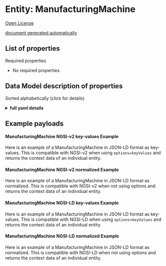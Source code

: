 Entity: ManufacturingMachine  
============================  
[Open License](https://github.com/smart-data-models//dataModel.ManufacturingMachine/blob/master/ManufacturingMachine/LICENSE.md)  
[document generated automatically](https://docs.google.com/presentation/d/e/2PACX-1vTs-Ng5dIAwkg91oTTUdt8ua7woBXhPnwavZ0FxgR8BsAI_Ek3C5q97Nd94HS8KhP-r_quD4H0fgyt3/pub?start=false&loop=false&delayms=3000#slide=id.gb715ace035_0_60)  

## List of properties  

Required properties  
- No required properties  ## Data Model description of properties  
Sorted alphabetically (click for details)  
<details><summary><strong>full yaml details</strong></summary>    
```yaml  
ManufacturingMachine:    
  description: 'Description of a generic machine'    
  modelTags: GSMA    
  properties:    
    address:    
      description: 'The mailing address'    
      properties:    
        addressCountry:    
          description: 'Property. The country. For example, Spain. Model:''https://schema.org/addressCountry'''    
          type: string    
        addressLocality:    
          description: 'Property. The locality in which the street address is, and which is in the region. Model:''https://schema.org/addressLocality'''    
          type: string    
        addressRegion:    
          description: 'Property. The region in which the locality is, and which is in the country. Model:''https://schema.org/addressRegion'''    
          type: string    
        postOfficeBoxNumber:    
          description: 'Property. The post office box number for PO box addresses. For example, 03578. Model:''https://schema.org/postOfficeBoxNumber'''    
          type: string    
        postalCode:    
          description: 'Property. The postal code. For example, 24004. Model:''https://schema.org/https://schema.org/postalCode'''    
          type: string    
        streetAddress:    
          description: 'Property. The street address. Model:''https://schema.org/streetAddress'''    
          type: string    
      type: object    
      x-ngsi:    
        model: https://schema.org/address    
        type: Property    
    alternateName:    
      description: 'An alternative name for this item'    
      type: string    
      x-ngsi:    
        type: Property    
    areaServed:    
      description: 'The geographic area where a service or offered item is provided'    
      type: string    
      x-ngsi:    
        model: https://schema.org/Text    
        type: Property    
    assetIdentifier:    
      description: 'An asset identifier (e.g. asset tag number) assigned by the owner.'    
      type: string    
      x-ngsi:    
        model: https://schema.org/Text    
        type: Property    
    batteryLevel:    
      description: 'Battery level. It must be equal to: 1.0 When the battery charge is full. 0.0 When the battery charge empty. Null when it cannot be determined.'    
      maximum: 1    
      minimum: 0    
      type: number    
      x-ngsi:    
        model: https://schema.org/Number    
        type: Property    
    building:    
      anyOf:    
        - description: 'Property. Identifier format of any NGSI entity'    
          maxLength: 256    
          minLength: 1    
          pattern: ^[\w\-\.\{\}\$\+\*\[\]`|~^@!,:\\]+$    
          type: string    
        - description: 'Property. Identifier format of any NGSI entity'    
          format: uri    
          type: string    
      description: 'Reference to the building entity instance into which this machine is installed'    
      x-ngsi:    
        type: Relationship    
    countryOfManufacture:    
      description: 'The country where this machine was manufactured.'    
      type: string    
      x-ngsi:    
        model: https://schema.org/Text    
        type: Property    
    current:    
      description: 'The nominal required supply current (at the nominal supply voltage), in amps'    
      type: number    
      x-ngsi:    
        model: https://schema.org/Number    
        type: Property    
        units: Amps    
    dataProvider:    
      description: 'A sequence of characters identifying the provider of the harmonised data entity.'    
      type: string    
      x-ngsi:    
        type: Property    
    dateCreated:    
      description: 'Entity creation timestamp. This will usually be allocated by the storage platform.'    
      format: date-time    
      type: string    
      x-ngsi:    
        type: Property    
    dateModified:    
      description: 'Timestamp of the last modification of the entity. This will usually be allocated by the storage platform.'    
      format: date-time    
      type: string    
      x-ngsi:    
        type: Property    
    description:    
      description: 'A description of this item'    
      type: string    
      x-ngsi:    
        type: Property    
    factory:    
      description: 'The factory name/code manufacturing this machine.'    
      type: string    
      x-ngsi:    
        model: https://schema.org/Text    
        type: Property    
    firmwareVersion:    
      description: 'The (manufacturer specific) firmware version of this machine.'    
      type: string    
      x-ngsi:    
        model: https://schema.org/Text    
        type: Property    
    firstUsedAt:    
      description: 'Indicates the date/time at which date and time the machine was first used (nominally in UTC).'    
      format: date-time    
      type: string    
      x-ngsi:    
        model: https://schema.org/Text    
        type: Property    
    hardwareVersion:    
      description: 'The (manufacturer specific) hardware version of this machine.'    
      type: string    
      x-ngsi:    
        model: https://schema.org/Text    
        type: Property    
    id:    
      anyOf: &manufacturingmachine_-_properties_-_owner_-_items_-_anyof    
        - description: 'Property. Identifier format of any NGSI entity'    
          maxLength: 256    
          minLength: 1    
          pattern: ^[\w\-\.\{\}\$\+\*\[\]`|~^@!,:\\]+$    
          type: string    
        - description: 'Property. Identifier format of any NGSI entity'    
          format: uri    
          type: string    
      description: 'Unique identifier of the entity'    
      x-ngsi:    
        type: Property    
    installationNotes:    
      description: 'Notes relating to this machine installation.'    
      properties:    
        docUri:    
          format: uri    
          type: string    
        value:    
          type: string    
      type: object    
      x-ngsi:    
        model: https://schema.org/Text    
        type: Property    
    installedAt:    
      description: 'Indicates the date/time at which date and time the machine was installed (nominally in UTC).'    
      format: date-time    
      type: string    
      x-ngsi:    
        model: https://schema.org/Text    
        type: Property    
    location:    
      description: 'Geojson reference to the item. It can be Point, LineString, Polygon, MultiPoint, MultiLineString or MultiPolygon'    
      oneOf:    
        - description: 'Geoproperty. Geojson reference to the item. Point'    
          properties:    
            bbox:    
              items:    
                type: number    
              minItems: 4    
              type: array    
            coordinates:    
              items:    
                type: number    
              minItems: 2    
              type: array    
            type:    
              enum:    
                - Point    
              type: string    
          required:    
            - type    
            - coordinates    
          title: 'GeoJSON Point'    
          type: object    
        - description: 'Geoproperty. Geojson reference to the item. LineString'    
          properties:    
            bbox:    
              items:    
                type: number    
              minItems: 4    
              type: array    
            coordinates:    
              items:    
                items:    
                  type: number    
                minItems: 2    
                type: array    
              minItems: 2    
              type: array    
            type:    
              enum:    
                - LineString    
              type: string    
          required:    
            - type    
            - coordinates    
          title: 'GeoJSON LineString'    
          type: object    
        - description: 'Geoproperty. Geojson reference to the item. Polygon'    
          properties:    
            bbox:    
              items:    
                type: number    
              minItems: 4    
              type: array    
            coordinates:    
              items:    
                items:    
                  items:    
                    type: number    
                  minItems: 2    
                  type: array    
                minItems: 4    
                type: array    
              type: array    
            type:    
              enum:    
                - Polygon    
              type: string    
          required:    
            - type    
            - coordinates    
          title: 'GeoJSON Polygon'    
          type: object    
        - description: 'Geoproperty. Geojson reference to the item. MultiPoint'    
          properties:    
            bbox:    
              items:    
                type: number    
              minItems: 4    
              type: array    
            coordinates:    
              items:    
                items:    
                  type: number    
                minItems: 2    
                type: array    
              type: array    
            type:    
              enum:    
                - MultiPoint    
              type: string    
          required:    
            - type    
            - coordinates    
          title: 'GeoJSON MultiPoint'    
          type: object    
        - description: 'Geoproperty. Geojson reference to the item. MultiLineString'    
          properties:    
            bbox:    
              items:    
                type: number    
              minItems: 4    
              type: array    
            coordinates:    
              items:    
                items:    
                  items:    
                    type: number    
                  minItems: 2    
                  type: array    
                minItems: 2    
                type: array    
              type: array    
            type:    
              enum:    
                - MultiLineString    
              type: string    
          required:    
            - type    
            - coordinates    
          title: 'GeoJSON MultiLineString'    
          type: object    
        - description: 'Geoproperty. Geojson reference to the item. MultiLineString'    
          properties:    
            bbox:    
              items:    
                type: number    
              minItems: 4    
              type: array    
            coordinates:    
              items:    
                items:    
                  items:    
                    items:    
                      type: number    
                    minItems: 2    
                    type: array    
                  minItems: 4    
                  type: array    
                type: array    
              type: array    
            type:    
              enum:    
                - MultiPolygon    
              type: string    
          required:    
            - type    
            - coordinates    
          title: 'GeoJSON MultiPolygon'    
          type: object    
      x-ngsi:    
        type: Geoproperty    
    machineModel:    
      anyOf:    
        - description: 'Property. Identifier format of any NGSI entity'    
          maxLength: 256    
          minLength: 1    
          pattern: ^[\w\-\.\{\}\$\+\*\[\]`|~^@!,:\\]+$    
          type: string    
        - description: 'Property. Identifier format of any NGSI entity'    
          format: uri    
          type: string    
      description: 'A reference to the associated Machine Model for this machine.'    
      x-ngsi:    
        type: Relationship    
    machineOwner:    
      description: 'Reference to the owner or owners of the machine as either a Schema.org person or organization.'    
      items:    
        anyOf:    
          - description: 'Property. Identifier format of any NGSI entity'    
            maxLength: 256    
            minLength: 1    
            pattern: ^[\w\-\.\{\}\$\+\*\[\]`|~^@!,:\\]+$    
            type: string    
          - description: 'Property. Identifier format of any NGSI entity'    
            format: uri    
            type: string    
      type: array    
      x-ngsi:    
        type: Relationship    
    manufacturedAt:    
      description: 'Indicates the date/time at which date and time the machine was manufactured (nominally in UTC).'    
      format: date-time    
      type: string    
      x-ngsi:    
        model: https://schema.org/Text    
        type: Property    
    name:    
      description: 'The name of this item.'    
      type: string    
      x-ngsi:    
        type: Property    
    online:    
      description: 'The communication status of this machine. A logical representation of Offline (false) or Online (true).'    
      type: boolean    
      x-ngsi:    
        model: https://schema.org/Boolean    
        type: Property    
    osVersion:    
      description: 'The (manufacturer specific) operating system version of this machine'    
      type: string    
      x-ngsi:    
        model: https://schema.org/Text    
        type: Property    
    owner:    
      description: 'A List containing a JSON encoded sequence of characters referencing the unique Ids of the owner(s)'    
      items:    
        anyOf: *manufacturingmachine_-_properties_-_owner_-_items_-_anyof    
        description: 'Property. Unique identifier of the entity'    
      type: array    
      x-ngsi:    
        type: Property    
    power:    
      description: 'The nominal rated power consumption of the machine in kW'    
      type: number    
      x-ngsi:    
        model: https://schema.org/Number    
        type: Property    
        units: Kw    
    rotationalSpeed:    
      description: ' 	The maximum rotational speed in rpm (for machines such as drills, lathes)'    
      type: number    
      x-ngsi:    
        model: https://schema.org/Number    
        type: Property    
        units: rpm    
    seeAlso:    
      description: 'list of uri pointing to additional resources about the item'    
      oneOf:    
        - items:    
            format: uri    
            type: string    
          minItems: 1    
          type: array    
        - format: uri    
          type: string    
      x-ngsi:    
        type: Property    
    serialNumber:    
      description: 'The serial number assigned by the manufacturer.'    
      type: string    
      x-ngsi:    
        model: https://schema.org/Text    
        type: Property    
    softwareVersion:    
      description: 'The (manufacturer specific) software version of this machine.'    
      type: string    
      x-ngsi:    
        model: https://schema.org/Text    
        type: Property    
    source:    
      description: 'A sequence of characters giving the original source of the entity data as a URL. Recommended to be the fully qualified domain name of the source provider, or the URL to the source object.'    
      type: string    
      x-ngsi:    
        type: Property    
    status:    
      description: 'Text formatted (current) machine status code or description. Expected to be the manufacturer or machine specific status code generated by the machine.'    
      type: string    
      x-ngsi:    
        model: https://schema.org/Text    
        type: Property    
    subscriptionService:    
      description: 'Reference to service subscriptions related to this machine e.g. energy supplies, Internet Service Providers etc, maintenance'    
      items:    
        anyOf:    
          - description: 'Property. Identifier format of any NGSI entity'    
            maxLength: 256    
            minLength: 1    
            pattern: ^[\w\-\.\{\}\$\+\*\[\]`|~^@!,:\\]+$    
            type: string    
          - description: 'Property. Identifier format of any NGSI entity'    
            format: uri    
            type: string    
      type: array    
      x-ngsi:    
        type: Relationship    
    supplierName:    
      description: 'The name of the supplier of this machine.'    
      type: string    
      x-ngsi:    
        model: https://schema.org/Text    
        type: Property    
    supportedProtocol:    
      description: 'Supported protocol(s) or networks.'    
      items:    
        type: string    
      type: array    
      x-ngsi:    
        model: https://schema.org/Text    
        type: Property    
    type:    
      description: 'NGSI entity type. It has to be Machine.'    
      enum:    
        - ManufacturingMachine    
      type: string    
      x-ngsi:    
        model: https://schema.org/Text    
        type: Property    
    voltage:    
      description: 'The nominal required supply voltage, in volts'    
      type: number    
      x-ngsi:    
        model: https://schema.org/Number    
        type: Property    
        units: Volts    
  required:    
    - id    
    - type    
  type: object    
  version: 0.0.1    
```  
</details>    
## Example payloads    
#### ManufacturingMachine NGSI-v2 key-values Example    
Here is an example of a ManufacturingMachine in JSON-LD format as key-values. This is compatible with NGSI-v2 when  using `options=keyValues` and returns the context data of an individual entity.  
#### ManufacturingMachine NGSI-v2 normalized Example    
Here is an example of a ManufacturingMachine in JSON-LD format as normalized. This is compatible with NGSI-v2 when not using options and returns the context data of an individual entity.  
#### ManufacturingMachine NGSI-LD key-values Example    
Here is an example of a ManufacturingMachine in JSON-LD format as key-values. This is compatible with NGSI-LD when  using `options=keyValues` and returns the context data of an individual entity.  
#### ManufacturingMachine NGSI-LD normalized Example    
Here is an example of a ManufacturingMachine in JSON-LD format as normalized. This is compatible with NGSI-LD when not using options and returns the context data of an individual entity.  
